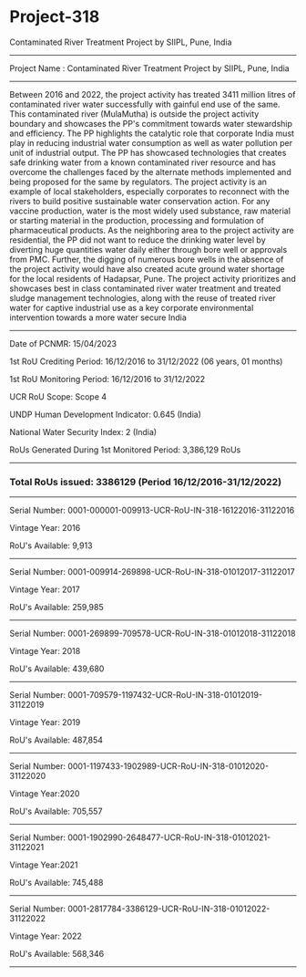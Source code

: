 # Project-318
Contaminated River Treatment Project by SIIPL, Pune, India
__________
Project Name : Contaminated River Treatment Project by SIIPL, Pune, India
_____
Between 2016 and 2022, the project activity has treated 3411 million litres of contaminated
river water successfully with gainful end use of the same. This contaminated river (MulaMutha) is outside the project activity boundary and showcases the PP's commitment towards
water stewardship and efficiency. The PP highlights the catalytic role that corporate India must
play in reducing industrial water consumption as well as water pollution per unit of industrial
output. The PP has showcased technologies that creates safe drinking water from a known
contaminated river resource and has overcome the challenges faced by the alternate
methods implemented and being proposed for the same by regulators. The project activity
is an example of local stakeholders, especially corporates to reconnect with the rivers to build
positive sustainable water conservation action. For any vaccine production, water is the most
widely used substance, raw material or starting material in the production, processing and
formulation of pharmaceutical products. As the neighboring area to the project activity are
residential, the PP did not want to reduce the drinking water level by diverting huge quantities
water daily either through bore well or approvals from PMC. Further, the digging of numerous
bore wells in the absence of the project activity would have also created acute ground water
shortage for the local residents of Hadapsar, Pune. The project activity prioritizes and showcases
best in class contaminated river water treatment and treated sludge management technologies,
along with the reuse of treated river water for captive industrial use as a key corporate
environmental intervention towards a more water secure India
____________
Date of PCNMR: 15/04/2023

1st RoU Crediting Period: 16/12/2016 to 31/12/2022 (06 years, 01 months)

1st RoU Monitoring Period: 16/12/2016 to 31/12/2022

UCR RoU Scope: Scope 4

UNDP Human Development Indicator: 0.645 (India)

National Water Security Index: 2 (India)

RoUs Generated During 1st Monitored Period: 3,386,129 RoUs
_________________
### Total RoUs issued: 3386129 (Period 16/12/2016-31/12/2022)
____________________________
Serial Number: 0001-000001-009913-UCR-RoU-IN-318-16122016-31122016

Vintage Year: 2016

RoU's Available: 9,913
____________
Serial Number: 0001-009914-269898-UCR-RoU-IN-318-01012017-31122017

Vintage Year: 2017

RoU's Available: 259,985
_____________________
Serial Number: 0001-269899-709578-UCR-RoU-IN-318-01012018-31122018

Vintage Year: 2018

RoU's Available: 439,680
_________________
Serial Number: 0001-709579-1197432-UCR-RoU-IN-318-01012019-31122019

Vintage Year: 2019

RoU's Available: 487,854
_____________
Serial Number: 0001-1197433-1902989-UCR-RoU-IN-318-01012020-31122020

Vintage Year:2020

RoU's Available: 705,557
_________________
Serial Number: 0001-1902990-2648477-UCR-RoU-IN-318-01012021-31122021

Vintage Year:2021

RoU's Available: 745,488
____________
Serial Number: 0001-2817784-3386129-UCR-RoU-IN-318-01012022-31122022

Vintage Year: 2022

RoU's Available: 568,346
_______________________
